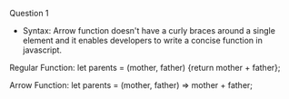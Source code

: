 Question 1
- Syntax: Arrow function doesn't have a curly braces around a single element and it enables developers to write a concise function in javascript.

Regular Function:
let parents = (mother, father) {return mother + father};

Arrow Function:
let parents = (mother, father) => mother + father;

